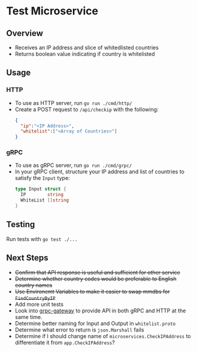 # Test Microservice

## Overview
* Receives an IP address and slice of whitedlisted countries
* Returns boolean value indicating if country is whitelisted

## Usage

### HTTP

* To use as HTTP server, run `go run ./cmd/http/`
* Create a POST request to `/api/checkip` with the following:
    ```json
    {
      "ip":"<IP Address>",
      "whitelist":["<Array of Countries>"]
    }
    ```


### gRPC

* To use as gRPC server, run `go run ./cmd/grpc/`
* In your gRPC client, structure your IP address and list of countries to satisfy the `Input` type:
    ```go
    type Input struct {
      IP        string   
      WhiteList []string
    }
    ```
## Testing

Run tests with `go test ./...`

## Next Steps

* ~~Confirm that API response is useful and sufficient for other service~~
* ~~Determine whether country codes would be preferable to English country names~~
* ~~Use Environemt Variables to make it easier to swap mmdbs for `FindCountryByIP`~~
* Add more unit tests
* Look into [grpc-gateway](https://github.com/grpc-ecosystem/grpc-gateway) to provide API in both gRPC and HTTP at the same time.
* Determine better naming for Input and Output in `whitelist.proto`
* Determine what error to return is `json.Marshall` fails
* Determine if I should change name of `microservices.CheckIPAddress` to differentiate it from `app.CheckIPAddress`?